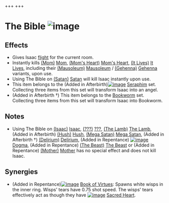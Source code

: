 +++
+++

 # The Bible ![image](/image/The_Bible.png) 

Effects
---------


* Gives Isaac [flight](/wiki/Flight "Flight") for the current room.
* Instantly kills [(Mom)](/wiki/Mom "Mom") [Mom](/wiki/Mom "Mom"), [(Mom's Heart)](/wiki/Mom%27s_Heart "Mom's Heart") [Mom's Heart](/wiki/Mom%27s_Heart "Mom's Heart"), [(It Lives)](/wiki/It_Lives "It Lives") [It Lives](/wiki/It_Lives "It Lives"), including their [(Mausoleum)](/wiki/Mausoleum "Mausoleum") [Mausoleum](/wiki/Mausoleum "Mausoleum") / [(Gehenna)](/wiki/Gehenna "Gehenna") [Gehenna](/wiki/Gehenna "Gehenna") variants, upon use.
* Using The Bible on [(Satan)](/wiki/Satan "Satan") [Satan](/wiki/Satan "Satan") will kill Isaac instantly upon use.
* This item belongs to the (Added in Afterbirth)[![image](/image/Seraphim.png)](/wiki/Seraphim_(Transformation) "Seraphim") [Seraphim](/wiki/Seraphim_(Transformation) "Seraphim (Transformation)") set. Collecting three items from this set will transform Isaac into an angel.
* (Added in Afterbirth †) This item belongs to the [Bookworm](/wiki/Bookworm "Bookworm") set. Collecting three items from this set will transform Isaac into Bookworm.


Notes
-------


* Using The Bible on [(Isaac)](/wiki/Isaac_(Boss)#Isaac "Isaac") [Isaac](/wiki/Isaac_(Boss)#Isaac "Isaac (Boss)"), [(???)](/wiki/%3F%3F%3F_(Boss)#.3F.3F.3F "???") [???](/wiki/%3F%3F%3F_(Boss)#.3F.3F.3F "??? (Boss)"), [(The Lamb)](/wiki/The_Lamb "The Lamb") [The Lamb](/wiki/The_Lamb "The Lamb"), (Added in Afterbirth) [(Hush)](/wiki/Hush "Hush") [Hush](/wiki/Hush "Hush"), [(Mega Satan)](/wiki/Mega_Satan "Mega Satan") [Mega Satan](/wiki/Mega_Satan "Mega Satan"), (Added in Afterbirth †) [(Delirium)](/wiki/Delirium "Delirium") [Delirium](/wiki/Delirium "Delirium"), (Added in Repentance) [![image](/image/Dogma_(Item).png)](/wiki/Dogma "Dogma") [Dogma](/wiki/Dogma "Dogma"), (Added in Repentance) [(The Beast)](/wiki/The_Beast "The Beast") [The Beast](/wiki/The_Beast "The Beast") or (Added in Repentance) [(Mother)](/wiki/Mother "Mother") [Mother](/wiki/Mother "Mother") has no special effect and does not kill Isaac.


Synergies
-----------


* (Added in Repentance)[![image](/image/Book_of_Virtues.png)](/wiki/Book_of_Virtues "Book of Virtues") [Book of Virtues](/wiki/Book_of_Virtues "Book of Virtues"): Spawns white wisps in the inner ring. Wisps' tears have 0.75 shot speed. The wisps' tears effectively act as though they have [![image](/image/Sacred_Heart.png)](/wiki/Sacred_Heart "Sacred Heart") [Sacred Heart](/wiki/Sacred_Heart "Sacred Heart").


